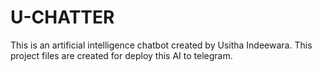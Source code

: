 # U-CHATTER
This is an artificial intelligence chatbot created by Usitha Indeewara.
This project files are created for deploy this AI to telegram.
